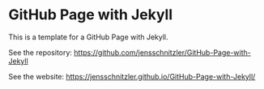 # GitHub Page with Jekyll

This is a template for a GitHub Page with Jekyll.

See the repository:
https://github.com/jensschnitzler/GitHub-Page-with-Jekyll

See the website:
https://jensschnitzler.github.io/GitHub-Page-with-Jekyll/
